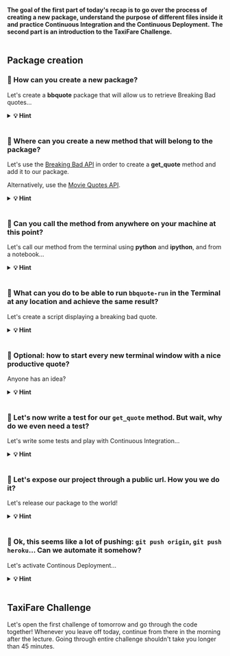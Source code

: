 **The goal of the first part of today's recap is to go over the process of creating a new package, understand the purpose of different files inside it and practice Continuous Integration and the Continuous Deployment.**
**The second part is an introduction to the TaxiFare Challenge.**
<br><br>


## Package creation

### 🤔 How can you create a new package?

Let's create a **bbquote** package that will allow us to retrieve Breaking Bad quotes...

<details>
  <summary markdown='span'><strong>💡 Hint </strong></summary>

<br>

``` bash
packgenlite package-name
```

In order to create a new package you can run:

``` bash
packgenlite bbquote
cd bbquote
tree
```

You should see the entire project structure created by the `packgenlite` tool.
</details>

<br>

### 🤔 Where can you create a new method that will belong to the package?

Let's use the [Breaking Bad API](https://breaking-bad-quotes.herokuapp.com/v1/quotes) in order to create a **get_quote** method and add it to our package.

Alternatively, use the [Movie Quotes API](https://movie-quote-api.herokuapp.com/v1/quote/).

<details>
  <summary markdown='span'><strong>💡 Hint </strong></summary>

<br>

**You can create a new `*.py` file within the `bbquote` directory containing an `__init__.py` file.**

```bash
touch bbquote/lib.py
```

```python
# bbquote/lib.py
import requests


def get_quote():
    # url = 'https://movie-quote-api.herokuapp.com/v1/quote/'  # alternative API
    url = 'https://breaking-bad-quotes.herokuapp.com/v1/quotes'
    response = requests.get(url).json()[0]

    return f"'{response['quote']}' \n> {response['author']}"


if __name__ == "__main__":
    print(get_quote())
```
</details>

<br>

### 🤔 Can you call the method from anywhere on your machine at this point?

Let's call our method from the terminal using **python** and **ipython**, and from a notebook...

<details>
  <summary markdown='span'><strong>💡 Hint </strong></summary>

<br>

**No.**

You can't as long as the package is not **installed** on your system.
In order to be able to do that you have to run:
`pip install -e .`
which will make the package executable from any location and will also listen to **any updates of the package files** (similar to `%autoreload`)

**👉 You can now call the method by importing it from `bbquote.lib` anywhere on your machine or you can execute the `lib.py` file directly by running: `python -m bbquote.lib`.**
</details>

<br>

### 🤔 What can you do to be able to run `bbquote-run` in the Terminal at any location and achieve the same result?

Let's create a script displaying a breaking bad quote.

<details>
  <summary markdown='span'><strong>💡 Hint </strong></summary>

<br>

**You can create a script which will import and call the method.**

A script is an executable file that you can run from the Terminal. They are useful with automation of the engineering tasks.
In order to convert a python file into a script you have to add two additional headers to the file and then the code which should be executed upon running the script.

```python
#!/usr/bin/env python
# -*- coding: utf-8 -*-
```

Do not forget to add the script to your `setup.py` file!
</details>
<br>

### 🤔 Optional: how to start every new terminal window with a nice productive quote?

Anyone has an idea?

<details>
  <summary markdown='span'><strong>💡 Hint </strong></summary>

<br>

Edit your `~/.zshrc` and add the name of your `bbquote-run` script at the very bottom...

Now open a new terminal window and see what happens!
</details>
<br>

### 🤔 Let's now write a test for our `get_quote` method. But wait, why do we even need a test?

Let's write some tests and play with Continuous Integration...

<details>
  <summary markdown='span'><strong>💡 Hint </strong></summary>

<br>

There are multiple reasons for introducing testing in our projects and all of the below reasons are valid. The right question is: why _wouldn't_ you introduce testing? 🤔

- We want to make sure our package and its methods are working correctly in different circumstances
- In case our teammate is updating the code, we are making sure the updates will not crash the package functionality
- Tests are part of Continuous Integration - it helps to maintain the quality of our code before committing the merge on a remote repository.
</details>
<br>

### 🤔 Let's expose our project through a public url. How you we do it?

Let's release our package to the world!

<details>
  <summary markdown='span'><strong>💡 Hint </strong></summary>

<br>

**We can create a new app on Heroku and push our code with additional configuration.**

In order to be able to display our project on an accessible url we have to use a cloud platform enabling us to build, run and operate applications. Heroku is one of such providers. In order to deploy our application and display the functionality of the `get_quote` method we can:

<details>
  <summary markdown='span'><strong> 1. Create an `app.py` file with simple frontend calling the method </strong></summary>

<br>

app.py:
``` python
import streamlit as st

from bbquote.lib import get_quote

author, quote = get_quote()  # assuming the function returns an author and a quote

f"{quote}, {author}"
```
</details>


<details>
  <summary markdown='span'><strong> 2. Add `streamlit` to the `requirements.txt` </strong></summary>

<br>

requirements.txt:
``` python
streamlit
```
</details>


<details>
  <summary markdown='span'><strong> 3. Add a `setup.sh` and `Procfile` for Heroku configuration </strong></summary>

<br>

setup.sh:
``` bash
mkdir -p ~/.streamlit/

echo "\
[general]\n\
email = \"your-email@domain.com\"\n\
" > ~/.streamlit/credentials.toml

echo "\
[server]\n\
headless = true\n\
enableCORS=false\n\
port = $PORT\n\
" > ~/.streamlit/config.toml
```

Procfile:
``` bash
web: sh setup.sh && streamlit run app.py
```
</details>


<details>
  <summary markdown='span'><strong> 4. Create a new app on heroku </strong></summary>

<br>

``` bash
heroku create --ssh-git <unique-app-name>
```

</details>


<details>
  <summary markdown='span'><strong> 5. Push our code to Heroku </strong></summary>

<br>

``` bash
git push heroku master
```

</details>


<details>
  <summary markdown='span'><strong> 6. Set the dynos to run our web application </strong></summary>

<br>

``` bash
heroku ps:scale web=1
```

</details>


<br>

In case the application has an error, don't forget to check the logs: `heroku logs --tail`.

</details>
<br>

### 🤔 Ok, this seems like a lot of pushing: `git push origin`, `git push heroku`... Can we automate it somehow?

Let's activate Continous Deployment...

<details>
  <summary markdown='span'><strong>💡 Hint </strong></summary>

<br>

Yes, this process is called Continuous Deployment. With additional configuration in the `pythonpackage.yml` we can ask GitHub to deploy the latest code to Heroku for us if all the tests will pass.


⚠️ Do not forget to fill `HEROKU_API_KEY` and `HEROKU_EMAIL` in the GitHub secrets of the repository

</details>
<br>

## TaxiFare Challenge

Let's open the first challenge of tomorrow and go through the code together! Whenever you leave off today, continue from there in the morning after the lecture. Going through entire challenge shouldn't take you longer than 45 minutes.
